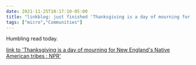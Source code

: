 ```yaml
---
date: 2021-11-25T10:17:10-05:00
title: "linkblog: just finished 'Thanksgiving is a day of mourning for New England's Native American tribes : NPR'"
tags: ["micro","Communities"]
---
```

Humbling read today.
 
[link to 'Thanksgiving is a day of mourning for New England's Native American tribes : NPR'](https://www.npr.org/2021/11/25/1059212893/native-american-tribes-are-gathering-in-plymouth-to-mourn-on-thanksgiving)
